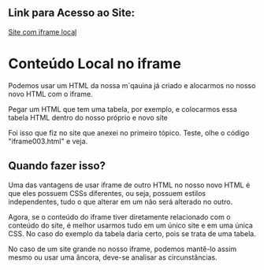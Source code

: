 ## Link para Acesso ao Site:

[Site com iframe local](https://andersonr-o.github.io/Html-Css/Iframes%20Locais/iframe003.html)

# Conteúdo Local no iframe

Podemos usar um HTML da nossa m´qauina já criado e alocarmos no nosso novo HTML com o iframe.

Pegar um HTML que tem uma tabela, por exemplo, e colocarmos essa tabela HTML dentro do nosso próprio e novo site

Foi isso que fiz no site que anexei no primeiro tópico. Teste, olhe o código "iframe003.html" e veja.

## Quando fazer isso?

Uma das vantagens de usar iframe de outro HTML no nosso novo HTML é que eles possuem CSSs diferentes, ou seja, possuem estilos independentes, tudo o que alterar em um não será alterado no outro.

Agora, se o conteúdo do iframe tiver diretamente relacionado com o conteúdo do site, é melhor usarmos tudo em um único site e em uma única CSS. No caso do exemplo da tabela daria certo, pois se trata de uma tabela.

No caso de um site grande no nosso iframe, podemos mantê-lo assim mesmo ou usar uma âncora, deve-se analisar as circunstâncias.
